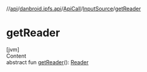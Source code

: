 //[api](../../../index.md)/[danbroid.ipfs.api](../../index.md)/[ApiCall](../index.md)/[InputSource](index.md)/[getReader](get-reader.md)



# getReader  
[jvm]  
Content  
abstract fun [getReader](get-reader.md)(): [Reader](https://docs.oracle.com/javase/8/docs/api/java/io/Reader.html)  



